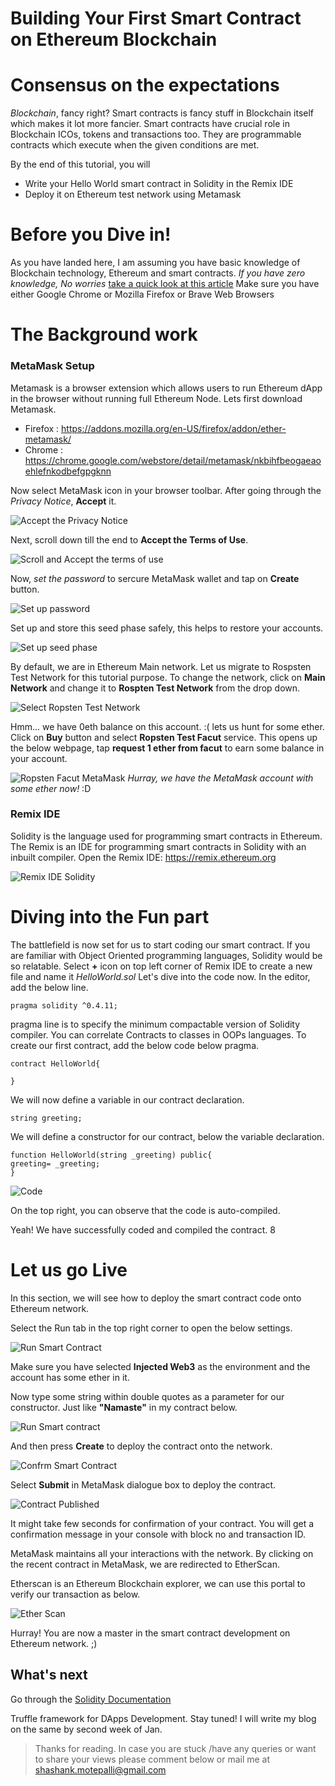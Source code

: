 # Building Your First Smart Contract on Ethereum Blockchain

# Consensus on the expectations
*Blockchain*, fancy right? Smart contracts is fancy stuff in Blockchain itself which makes it lot more fancier. Smart contracts have crucial role in Blockchain ICOs, tokens and transactions too. They are programmable contracts which execute when the given conditions are met.

By the end of this tutorial, you will

* Write your Hello World smart contract in Solidity in the Remix IDE
* Deploy it on Ethereum test network using Metamask

# Before you Dive in!
As you have landed here, I am assuming you have basic knowledge of Blockchain technology, Ethereum and smart contracts. *If you have zero knowledge, No worries* [take a quick look at this article](https://medium.com/startup-grind/gentle-intro-to-blockchain-and-smart-contracts-part-1-3328afca62ab)
Make sure you have either Google Chrome or Mozilla Firefox or Brave Web Browsers

# The Background work
### MetaMask Setup
Metamask is a browser extension which allows users to run Ethereum dApp in the browser without running full Ethereum Node.
Lets first download Metamask.

* Firefox : https://addons.mozilla.org/en-US/firefox/addon/ether-metamask/
* Chrome : https://chrome.google.com/webstore/detail/metamask/nkbihfbeogaeaoehlefnkodbefgpgknn

Now select MetaMask icon in your browser toolbar. After going through the *Privacy Notice*, **Accept** it.

![Accept the Privacy Notice](http://blocksofdata.com/wp-content/uploads/2017/12/MetaMaskPrivacyNotice.png)

Next, scroll down till the end to **Accept the Terms of Use**.

![Scroll and Accept the terms of use](http://blocksofdata.com/wp-content/uploads/2017/12/MetamaskTermsOfUse.png)

Now, *set the password* to sercure MetaMask wallet and tap on **Create** button.

![Set up password](http://blocksofdata.com/wp-content/uploads/2017/12/metamaskSetPassword.png)

Set up and store this seed phase safely, this helps to restore your accounts.

![Set up seed phase](http://blocksofdata.com/wp-content/uploads/2017/12/metamaskseed.png)

By default, we are in Ethereum Main network. Let us migrate to Rospsten Test Network for this tutorial purpose. To change the network, click on **Main Network** and change it to **Rospten Test Network** from the drop down.

![Select Ropsten Test Network](http://blocksofdata.com/wp-content/uploads/2017/12/metamaskRopsten.png)

Hmm... we have 0eth balance on this account. :( lets us hunt for some ether. Click on **Buy** button and select **Ropsten Test Facut** service. This opens up the below webpage, tap **request 1 ether from facut** to earn some balance in your account.

![Ropsten Facut MetaMask](http://blocksofdata.com/wp-content/uploads/2017/12/RopstenFaucetMetamask.png)
*Hurray, we have the MetaMask account with some ether now!* :D

### Remix IDE
Solidity is the language used for programming smart contracts in Ethereum. The Remix is an IDE for programming smart contracts in Solidity with an inbuilt compiler.
Open the Remix IDE: https://remix.ethereum.org

![Remix IDE Solidity](http://blocksofdata.com/wp-content/uploads/2017/12/RemixIDE.png)

# Diving into the Fun part
The battlefield is now set for us to start coding our smart contract.
If you are familiar with Object Oriented programming languages, Solidity would be so relatable.
Select **+** icon on top left corner of Remix IDE to create a new file and name it *HelloWorld.sol*
Let's dive into the code now. In the editor, add the below line.

    pragma solidity ^0.4.11;

pragma line is to specify the minimum compactable version of Solidity compiler.
You can correlate Contracts to classes in OOPs languages. To create our first contract, add the below code below pragma.

    contract HelloWorld{

    }

We will now define a variable in our contract declaration.

    string greeting;

We will define a constructor for our contract, below the variable declaration.

    function HelloWorld(string _greeting) public{
    greeting= _greeting;
    }

![Code](http://blocksofdata.com/wp-content/uploads/2017/12/CodeIDERemix.png)

On the top right, you can observe that the code is auto-compiled.

Yeah! We have successfully coded and compiled the contract. 8

# Let us go Live

In this section, we will see how to deploy the smart contract code onto Ethereum network.

Select the Run tab in the top right corner to open the below settings.

![Run Smart Contract](http://blocksofdata.com/wp-content/uploads/2017/12/RunIDE.png)

Make sure you have selected **Injected Web3** as the environment and the account has some ether in it.

Now type some string within double quotes as a parameter for our constructor. Just like **"Namaste"** in my contract below.

![Run Smart contract](http://blocksofdata.com/wp-content/uploads/2017/12/Namaste-Run-Smart-Contract.png)

And then press **Create** to deploy the contract onto the network.

![Confrm Smart Contract](http://blocksofdata.com/wp-content/uploads/2017/12/Confirm-smart-contract.png)

Select **Submit** in MetaMask dialogue box to deploy the contract.

![Contract Published](http://blocksofdata.com/wp-content/uploads/2017/12/Confirmation-Screen.png)

It might take few seconds for confirmation of your contract. You will get a confirmation message in your console with block no and transaction ID.

MetaMask maintains all your interactions with the network. By clicking on the recent contract in MetaMask, we are redirected to EtherScan.

Etherscan is an Ethereum Blockchain explorer, we can use this portal to verify our transaction as below.

![Ether Scan](http://blocksofdata.com/wp-content/uploads/2017/12/Etherscan.png)

Hurray! You are now a master in the smart contract development on Ethereum network. ;)

## What's next
Go through the [Solidity Documentation](https://solidity.readthedocs.io/en/develop/)

Truffle framework for DApps Development. Stay tuned! I will write my blog on the same by second week of Jan.

> Thanks for reading. In case you are stuck /have any queries or want to share your views please comment below or mail me at shashank.motepalli@gmail.com